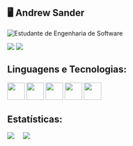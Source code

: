 <h2> 🖥️ Andrew Sander</h2>

![Estudante de Engenharia de Software](https://img.shields.io/badge/Estudante%20de%20Engenharia%20de%20Software-%23272727?style=for-the-badge&logoColor=white)

<p>
  <a href="https://www.instagram.com/andrewkkkkj/" target="_blank"><img src="https://img.shields.io/badge/Instagram-E4405F?style=for-the-badge&logo=instagram&logoColor=white"></a>
  <a href="https://www.linkedin.com/in/andrew-sander-/" target="_blank"><img src="https://img.shields.io/badge/LinkedIn-0077B5?style=for-the-badge&logo=linkedin&logoColor=white"></a>
</p>

<h2> Linguagens e Tecnologias: </h2>
<p>
  <img src="https://cdn.jsdelivr.net/gh/devicons/devicon@latest/icons/html5/html5-original.svg" width="40"/>
  <img src="https://cdn.jsdelivr.net/gh/devicons/devicon@latest/icons/css3/css3-original.svg" width="40"/>
  <img src="https://cdn.jsdelivr.net/gh/devicons/devicon@latest/icons/javascript/javascript-original.svg" width="40"/>
  <img src="https://cdn.jsdelivr.net/gh/devicons/devicon@latest/icons/python/python-original.svg" width="40"/>
  <img src="https://cdn.jsdelivr.net/gh/devicons/devicon@latest/icons/photoshop/photoshop-original.svg" width="40"/>
</p>

<h2>Estatísticas: </h2>

<div>
  <img src="https://github-readme-stats.vercel.app/api?username=AndrewSander&show_icons=true&theme=dark&cache_seconds=10" />
  &nbsp;&nbsp;&nbsp;
  <img src="https://github-readme-stats.vercel.app/api/top-langs/?username=AndrewSander&layout=compact&theme=dark&cache_seconds=10"/>
</div>
